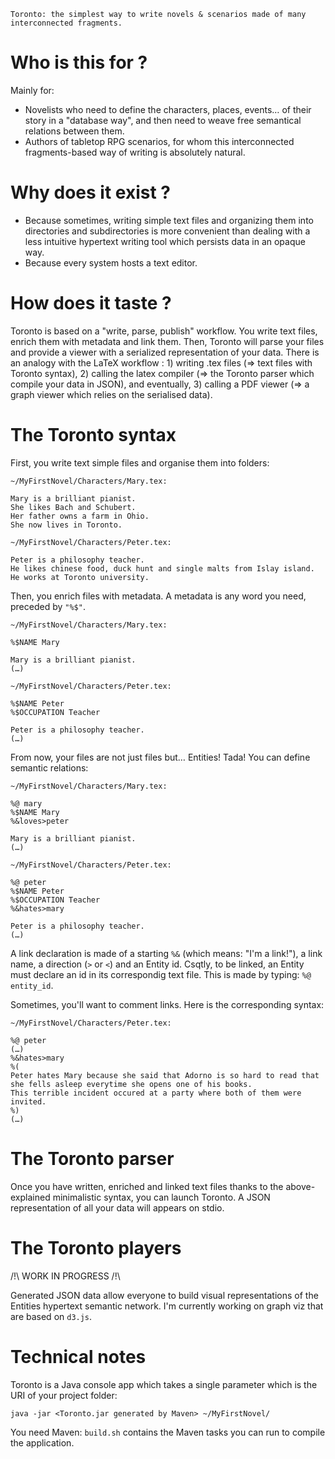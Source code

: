     Toronto: the simplest way to write novels & scenarios made of many interconnected fragments.

# Who is this for ?

Mainly for:

* Novelists who need to define the characters, places, events… of their story in a "database way", and then need to weave free semantical relations between them.
* Authors of tabletop RPG scenarios, for whom this interconnected fragments-based way of writing is absolutely natural.

# Why does it exist ?

* Because sometimes, writing simple text files and organizing them into directories and subdirectories is more convenient than dealing with a less intuitive hypertext writing tool which persists data in an opaque way.
* Because every system hosts a text editor.

# How does it taste ?

Toronto is based on a "write, parse, publish" workflow.
You write text files, enrich them with metadata and link them.
Then, Toronto will parse your files and provide a viewer with a serialized representation of your data.
There is an analogy with the LaTeX workflow : 1) writing .tex files (=> text files with Toronto syntax), 2) calling the latex compiler (=> the Toronto parser which compile your data in JSON), and eventually, 3) calling a PDF viewer (=> a graph viewer which relies on the serialised data).

# The Toronto syntax

First, you write text simple files and organise them into folders:

    ~/MyFirstNovel/Characters/Mary.tex:

    Mary is a brilliant pianist.
    She likes Bach and Schubert.
    Her father owns a farm in Ohio.
    She now lives in Toronto.

    ~/MyFirstNovel/Characters/Peter.tex:

    Peter is a philosophy teacher.
    He likes chinese food, duck hunt and single malts from Islay island.
    He works at Toronto university.

Then, you enrich files with metadata.
A metadata is any word you need, preceded by `"%$"`.

    ~/MyFirstNovel/Characters/Mary.tex:

    %$NAME Mary

    Mary is a brilliant pianist.
    (…)

    ~/MyFirstNovel/Characters/Peter.tex:

    %$NAME Peter
    %$OCCUPATION Teacher

    Peter is a philosophy teacher.
    (…)

From now, your files are not just files but… Entities! Tada!
You can define semantic relations:

    ~/MyFirstNovel/Characters/Mary.tex:

    %@ mary
    %$NAME Mary
    %&loves>peter

    Mary is a brilliant pianist.
    (…)

    ~/MyFirstNovel/Characters/Peter.tex:

    %@ peter
    %$NAME Peter
    %$OCCUPATION Teacher
    %&hates>mary

    Peter is a philosophy teacher.
    (…)

A link declaration is made of a starting `%&` (which means: "I'm a link!"), a link name, a direction (`>` or `<`) and an Entity id.
Csqtly, to be linked, an Entity must declare an id in its correspondig text file.
This is made by typing: `%@ entity_id`.

Sometimes, you'll want to comment links.
Here is the corresponding syntax:

    ~/MyFirstNovel/Characters/Peter.tex:

    %@ peter
    (…)
    %&hates>mary
    %(
    Peter hates Mary because she said that Adorno is so hard to read that she fells asleep everytime she opens one of his books.
    This terrible incident occured at a party where both of them were invited.
    %)
    (…)

# The Toronto parser

Once you have written, enriched and linked text files thanks to the above-explained minimalistic syntax, you can launch Toronto.
A JSON representation of all your data will appears on stdio.

# The Toronto players

/!\ WORK IN PROGRESS /!\

Generated JSON data allow everyone to build visual representations of the Entities hypertext semantic network.
I'm currently working on graph viz that are based on `d3.js`.

# Technical notes

Toronto is a Java console app which takes a single parameter which is the URI of your project folder:

    java -jar <Toronto.jar generated by Maven> ~/MyFirstNovel/

You need Maven: `build.sh` contains the Maven tasks you can run to compile the application.

